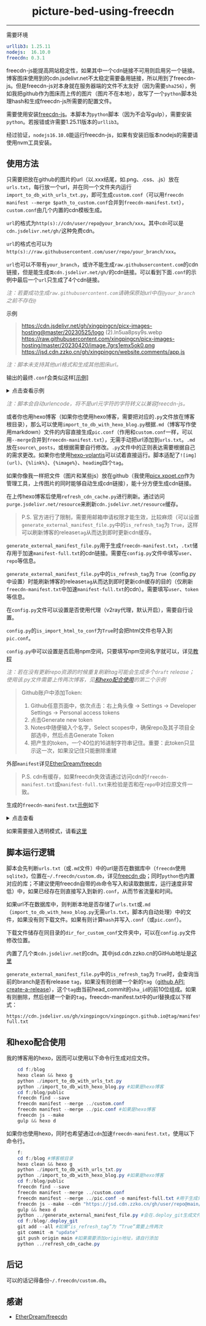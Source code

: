 <h1 align="center" style="font-weight: bold" > picture-bed-using-freecdn </h1>

---

需要环境

```yaml
urllib3: 1.25.11
nodejs:  16.10.0
freecdn: 0.3.1
```

freecdn-js能提高网站稳定性，如果其中一个cdn链接不可用则启用另一个链接。博客图床使用到的cdn.jsdelivr.net不太稳定需要备用链接，所以用到了freecdn-js。但是freecdn-js对本身就在服务器端的文件不太友好（因为需要`sha256`），例如我把github作为图床而上传的图片（图片不在本地），故写了一个`python`脚本处理hash和生成freecdn-js所需要的配置文件。

需要使用安装[freecdn-js](https://github.com/EtherDream/freecdn)。本脚本为`python`脚本（因为不会写gulp），需要安装`python`。若报错或许需要1.25.11版本的`urllib3`。

经过验证，`nodejs16.10.0`能运行freecdn-js，如果有安装旧版本nodejs的需要请使用nvm工具安装。

## 使用方法

只需要把放在github的图片的url（以.xxx结尾，如.png、.css、.js）放在`urls.txt`，每行放一个url，并在同一个文件夹内运行`import_to_db_with_urls_txt.py`，即可生成`custom.conf`（可以用`freecdn manifest --merge $path_to_custom.conf`合并到`freecdn-manifest.txt`），`custom.conf`由几个内置的cdn模板生成。

`url`的格式为`http(s)://cdn/user/repo@your_branch/xxx`。其中`cdn`可以是`cdn.jsdelivr.net/gh/`这种免费cdn。

`url`的格式也可以为`http(s)://raw.githubusercontent.com/user/repo/your_branch/xxx`。

`url`也可以不带有`your_branch`，或许不能生成`raw.githubusercontent.com`的cdn链接，但是能生成`类cdn.jsdelivr.net/gh/`的cdn链接。可以看到下面`.conf`的示例中最后一个`url`只生成了4个cdn链接。

<font color=#808080>*注：若要成功生成`raw.githubusercontent.com`请确保原始url中在`@your_branch`之前不存在`@`*</font>

示例
 > <https://cdn.jsdelivr.net/gh/xingpingcn/picx-images-hosting@master/20230525/logo> (2).ln5ua8psy9s.webp
 > <https://raw.githubusercontent.com/xingpingcn/picx-images-hosting/master/20230420/image.7grs1emx5ok0.png>
 > <https://jsd.cdn.zzko.cn/gh/xingpingcn/website.comments/app.js>

<font color=#808080>*注：脚本未支持其他url格式和生成其他图床url。*</font>

输出的最终`.conf`会类似这样[[示例]](https://github.com/xingpingcn/picture-bed-using-freecdn/blob/main/pic.conf)

<details> <summary>点击查看示例</summary>

```typescript
    @global
        open_timeout=0
    https://cdn.jsdelivr.net/gh/xingpingcn/picx-images-hosting@master/20230525/logo%20(2).ln5ua8psy9s.webp
        https://jsd.cdn.zzko.cn/gh/xingpingcn/picx-images-hosting@master/20230525/logo%20(2).ln5ua8psy9s.webp
        https://cdn.jsdelivr.us/gh/xingpingcn/picx-images-hosting@master/20230525/logo%20(2).ln5ua8psy9s.webp
        https://cdn.jsdelivr.ren/gh/xingpingcn/picx-images-hosting@master/20230525/logo%20(2).ln5ua8psy9s.webp
        https://cdn.jsdelivr.net/gh/xingpingcn/picx-images-hosting@master/20230525/logo%20(2).ln5ua8psy9s.webp
        https://raw.githubusercontent.com/xingpingcn/picx-images-hosting/master/20230525/logo%20(2).ln5ua8psy9s.webp
        hash=53vmPtDi0FDFXfMGWxx4vfPICcg1nY8rLgmQh7wjZow=
    https://raw.githubusercontent.com/xingpingcn/picx-images-hosting/master/20230420/image.7grs1emx5ok0.png
        https://jsd.cdn.zzko.cn/gh/xingpingcn/picx-images-hosting@master/20230420/image.7grs1emx5ok0.png
        https://cdn.jsdelivr.us/gh/xingpingcn/picx-images-hosting@master/20230420/image.7grs1emx5ok0.png
        https://cdn.jsdelivr.ren/gh/xingpingcn/picx-images-hosting@master/20230420/image.7grs1emx5ok0.png
        https://cdn.jsdelivr.net/gh/xingpingcn/picx-images-hosting@master/20230420/image.7grs1emx5ok0.png
        https://raw.githubusercontent.com/xingpingcn/picx-images-hosting/master/20230420/image.7grs1emx5ok0.png
        hash=D5Po8oLWNGQ5bk13Tr54ewGI6lcRU22JKIiCnwmKP0w=
    https://jsd.cdn.zzko.cn/gh/xingpingcn/website.comments/app.js
        https://jsd.cdn.zzko.cn/gh/xingpingcn/website.comments/app.js
        https://cdn.jsdelivr.us/gh/xingpingcn/website.comments/app.js
        https://cdn.jsdelivr.ren/gh/xingpingcn/website.comments/app.js
        https://cdn.jsdelivr.net/gh/xingpingcn/website.comments/app.js
        hash=xWPhZXLUcZFkPltRZW5UXuzEnLlNlkcIx55vlu5SB7M=
    // 如果`is_import_html_to_conf` = `True`
    /index.html
        https://jsd.cdn.zzko.cn/gh/xingpingcn/xingpingcn.github.io@main/index.html
        https://cdn.jsdelivr.us/gh/xingpingcn/xingpingcn.github.io@main/index.html
        https://cdn.jsdelivr.ren/gh/xingpingcn/xingpingcn.github.io@main/index.html
        https://cdn.jsdelivr.net/gh/xingpingcn/xingpingcn.github.io@main/index.html
        https://raw.githubusercontent.com/xingpingcn/xingpingcn.github.io/main/index.html
        hash=98HPGpSw/VfpGXiGFurKmHAC76gR5n2R2KNTWrisOTg=
        mime=text/html

```

</details>

<font color=#808080 >*注：脚本会自动urlencode，将不是url元字符的字符转义以兼容freecdn-js。*</font>

或者你也用hexo博客（如果你也使用hexo博客，需要把对应的`.py`文件放在博客根目录），那么可以使用`import_to_db_with_hexo_blog.py`根据`.md`（博客写作使用markdown）文件的内容直接生成`pic.conf`（作用和`custom.conf`一样，可以用`--merge`合并到`freecdn-manifest.txt`），无需手动把url添加到`urls.txt`。`.md`放在`source\_posts`，或根据需要自行修改。`.py`文件中的正则表达需要根据自己的需求更改。如果你也使用[hexo-volantis](https://github.com/volantis-x/community)可以试着直接运行。脚本适配了`![img](url)`、`{%link%}`、`{%image%}`、`headimg`四个`tag`。

如果你像我一样把文件（图片和某些js）放在github（我使用[picx.xpoet.cn](https://picx.xpoet.cn/)作为管理工具，上传图片的同时能够自动生成cdn链接），能十分方便生成cdn链接。

在上传hexo博客后使用`refresh_cdn_cache.py`进行刷新。通过访问`purge.jsdelivr.net/resource`来刷新`cdn.jsdelivr.net/resource`缓存。

> P.S. 官方进行了限制，需要用邮箱申请权限才能生效，比较麻烦（可以设置`generate_external_manifest_file.py`中的`is_refresh_tag`为 `True`，这样可以刷新博客的release`tag`从而达到即时更新cdn缓存。

`generate_external_manifest_file.py`用于生成`freecdn-manifest.txt`，`.txt`储存用于加速`manifest-full.txt`的cdn链接。需要在`config.py`文件中填写`user`、`repo`等信息。

`generate_external_manifest_file.py`中的`is_refresh_tag`为 `True`（config.py中设置）时能刷新博客的release`tag`从而达到即时更新cdn缓存的目的（仅刷新`freecdn-manifest.txt`中加速`manifest-full.txt`的cdn）。需要填写`user`、`token`等信息。

在`config.py`文件可以设置是否使用代理（v2ray代理，默认开启），需要自行设置。

`config.py`的`is_import_html_to_conf`为`True`时会把html文件也导入到`pic.conf`。

`config.py`中可以设置是否启用npm空间，只要填写npm空间名字就可以，详见[教程](https://xingpingcn.top/npm%E5%9B%BE%E5%BA%8A%EF%BC%88%E4%B8%8D%E9%9C%80%E8%A6%81%E6%9C%AC%E5%9C%B0%E9%83%A8%E7%BD%B2%EF%BC%89.html)

<font color=#808080 >*注：若在没有更新repo资源的时候重复刷新tag可能会生成多个`draft` release；使用该.py文件需要上传两次博客，见[和hexo配合使用](#和hexo配合使用)的第二个示例*</font>

> Github账户中添加Token:
>1. Github任意页面中，依次点击：右上角头像 -> Settings -> Developer Settings -> Personal access tokens
>1. 点击Generate new token
>1. Notes中随便输入个名字，Select scopes中，确保repo及其子项目全部选中，然后点击Generate Token
>1. 把产生的token，一个40位的16进制字符串记住。重要：此token只显示这一次，如果没记住只能删除重建

外部`manifest`详见[EtherDream/freecdn](https://github.com/EtherDream/freecdn/tree/master/examples/ext-manifest)

> P.S. cdn有缓存，如果freecdn失效请通过访问cdn的`freecdn-manifest.txt`或`manifest-full.txt`来检验是否和在`repo`中对应原文件一致。

生成的`freecdn-manifest.txt`[示例](https://github.com/xingpingcn/picture-bed-using-freecdn/blob/main/freecdn-manifest.txt)如下

<details> <summary>点击查看</summary>

```typescript
    @include
        /manifest-full.txt
    @global
        open_timeout=0
    /manifest-full.txt
        // `is_refresh_tag`为 `True` 时候@main变为@{tag_name}
        https://jsd.cdn.zzko.cn/gh/xingpingcn/xingpingcn.github.io@main/manifest-full.txt
        https://cdn.jsdelivr.us/gh/xingpingcn/xingpingcn.github.io@main/manifest-full.txt
        https://cdn.jsdelivr.ren/gh/xingpingcn/xingpingcn.github.io@main/manifest-full.txt
        https://cdn.jsdelivr.net/gh/xingpingcn/xingpingcn.github.io@main/manifest-full.txt
        https://raw.githubusercontent.com/xingpingcn/xingpingcn.github.io/main/manifest-full.txt
        hash=izgWMFIdMtd29Zy7kWt3rWohTm7WQsZ9003qUATHdFo=
        
```

</details>

如果需要接入透明模式，请看[这里](https://xingpingcn.top/%E4%BD%BF%E7%94%A8freecdn-js%E6%8F%90%E9%AB%98hexo%E5%8D%9A%E5%AE%A2%E7%9A%84cdn%E7%A8%B3%E5%AE%9A%E6%80%A7.html#%E6%8E%A5%E5%85%A5%E9%80%8F%E6%98%8E%E6%A8%A1%E5%BC%8F%E3%80%90%E5%8F%AF%E9%80%89%E3%80%91)

## 脚本运行逻辑

脚本会先判断`urls.txt`（或`.md`文件）中的url是否在数据库中（`freecdn`使用`sqlite3`，位置在`~/.freecdn/custom.db`，详见[freecdn db](https://github.com/EtherDream/freecdn/tree/master/docs/cli#import)；同时`python`也内置对应的库；不建议使用freecdn自带的`db`命令写入和读取数据库，运行速度非常低）中，如果已经存在则直接写入到新的`.conf`，从而节省流量和时间。

如果url不在数据库中，则判断本地是否存储了`urls.txt`或`.md`（`import_to_db_with_hexo_blog.py`无需`urls.txt`，脚本内自动处理）中的文件，如果没有则下载文件。如果有则计算`hash`并写入`.conf`（或`pic.conf`）。

下载文件储存在同目录的`dir_for_custom_conf`文件夹中，可以在`config.py`文件修改位置。

内置了几个`类cdn.jsdelivr.net`的cdn。其中jsd.cdn.zzko.cn的GitHub地址是[这里](https://github.com/54ayao/Chinajsdelivr)

`generate_external_manifest_file.py`中的`is_refresh_tag`为 `True`时，会查询当前的branch是否有release `tag`，如果没有则创建一个新的`tag`（[github API: create-a-release](https://docs.github.com/zh/rest/releases/releases?apiVersion=2022-11-28#create-a-release)），这个`tag`由当前head_commit的`sha_id`的前10位组成。如果有则删除，然后创建一个新的`tag`，freecdn-manifest.txt中的url替换成以下样式：

```
https://cdn.jsdelivr.us/gh/xingpingcn/xingpingcn.github.io@tag/manifest-full.txt
```

## 和hexo配合使用

我的博客用的hexo，因而可以使用以下命令行生成对应文件。

```powershell
    cd f:/blog
    hexo clean && hexo g
    python ./import_to_db_with_urls_txt.py
    python ./import_to_db_with_hexo_blog.py #如果是hexo博客
    cd f:/blog/public
    freecdn find --save
    freecdn manifest --merge ../custom.conf
    freecdn manifest --merge ../pic.conf #如果是hexo博客
    freecdn js --make
    gulp && hexo d
```

如果你也使用hexo，同时也希望通过`cdn`加速`freecdn-manifest.txt`，使用以下命令行。

```powershell
    f:
    cd f:/blog #博客根目录
    hexo clean && hexo g
    python ./import_to_db_with_urls_txt.py
    python ./import_to_db_with_hexo_blog.py #如果是hexo博客
    cd f:/blog/public
    freecdn find --save
    freecdn manifest --merge ../custom.conf
    freecdn manifest --merge ../pic.conf -o manifest-full.txt #用于生成外置的freecdn-manifest.txt
    freecdn js --make --cdn "https://jsd.cdn.zzko.cn/gh/user/repo@main/freecdn-internal/ver/freecdn-main.min.js unpkg jsdelivr elemecdn " #此命令为配置cdn链接用于加速.min.js文件，详细请查看freecdn项目的GitHub
    gulp && hexo d
    python ../generate_external_manifest_file.py #会在.deploy_git生成文件
    cd f:/blog/.deploy_git
    git add --all #如果“is_refresh_tag”为 “True”需要上传两次
    git commit -m "update"
    git push origin main #如果需要添加origin地址，请自行添加
    python ../refresh_cdn_cache.py
```
## 后记

可以的话记得备份`~/.freecdn/custom.db`。

## 感谢

* [EtherDream/freecdn](https://github.com/EtherDream/freecdn)
